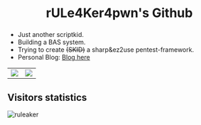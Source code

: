 <h1 align="center">rULe4Ker4pwn's Github</h1>
<h3 align="center"></h3>

 - Just another scriptkid.
 - Building a BAS system.
 - Trying to create ~~(SKID)~~ a sharp&ez2use pentest-framework.
 - Personal Blog: [Blog here](https://www.cnblogs.com/ruleaker)

<table>
    <tr>
        <td >
            <center><img src="https://github-readme-stats.vercel.app/api?username=ruleaker&show_icons=true&hide_border=true&theme=jolly" ></center>
        </td>
        <td >
            <center><img src="https://github-readme-stats.vercel.app/api?username=ruleaker&show_icons=true&hide_border=true&theme=midnight-purple" ></center>
        </td>
    </tr>
</table>
<h2>Visitors statistics</h2>
 <img src="https://profile-counter.glitch.me/ruleaker/count.svg" alt="ruleaker" >
